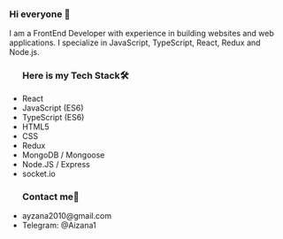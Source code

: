 ### Hi everyone 👋
I am a FrontEnd Developer with experience in building websites and web applications. I specialize in JavaScript, TypeScript, React, Redux and Node.js. 

<!-- <img src="https://github-readme-stats.vercel.app/api?username=aizana1&&show_icons=true&title_color=ffffff&icon_color=bb2acf&text_color=daf7dc&bg_color=151515">
 -->
<ul><h3>Here is my Tech Stack🛠</h3>
 <li>React</li>
 <li>JavaScript (ES6)</li>
 <li>TypeScript (ES6)</li>
 <li>HTML5</li>
<li>CSS</li>
<li>Redux</li>
<li>MongoDB / Mongoose</li>
<li>Node.JS / Express</li>
 <li>socket.io</li>
  </ul>
<ul><h3>Contact me📨</h3>
  <li>ayzana2010@gmail.com </li>
  <li>Telegram: @Aizana1</li>
    </ul>
